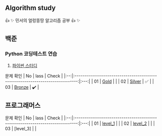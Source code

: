 ## Algorithm study
👍 :sparkles: 민서의 얼렁뚱땅 알고리즘 공부 👍 :sparkles:


## 백준
### Python 코딩테스트 연습
1. [파이썬 스터디](https://www.notion.so/3bb17ce1234e4f8d92b3d30ddb26d375)
 
문제 확인 
| No |                                     lass                                     | Check |
|:--:|:-------------------------------------------------------------------------------:|:---:|
| 01 | [Gold](https://github.com/minseo0228/algorithm-study/tree/main/Gold) |  |
| 02 | [Silver](https://github.com/minseo0228/algorithm-study/tree/main/Silver) | ✅ |
| 03 | [Bronze](https://github.com/minseo0228/algorithm-study/tree/main/Bronze) | ✔️ |

## 프로그래머스

문제 확인 
| No |                                     lass                                     | Check |
|:--:|:-------------------------------------------------------------------------------:|:---:|
| 01 | [level_1](https://github.com/minseo0228/algorithm-study/tree/main/programmers/level_1) |  |
| 02 | [level_2](https://github.com/minseo0228/algorithm-study/tree/main/programmers/level_2) |  |
| 03 | [level_3] |  |
